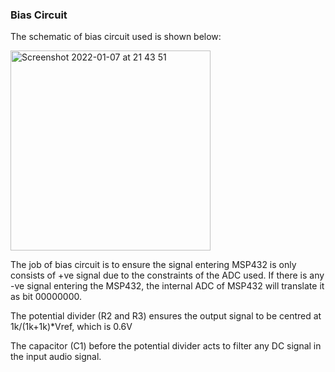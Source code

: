 ### Bias Circuit

The schematic of bias circuit used is shown below:

<img width="320" alt="Screenshot 2022-01-07 at 21 43 51" src="https://user-images.githubusercontent.com/82151839/148611456-c7c6e227-801f-4663-924c-563392759e55.png">

The job of bias circuit is to ensure the signal entering MSP432 is only consists of +ve signal due to the constraints of the ADC used. 
If there is any -ve signal entering the MSP432, the internal ADC of MSP432 will translate it as bit 00000000.

The potential divider (R2 and R3) ensures the output signal to be centred at 1k/(1k+1k)*Vref, which is 0.6V

The capacitor (C1) before the potential divider acts to filter any DC signal in the input audio signal. 

